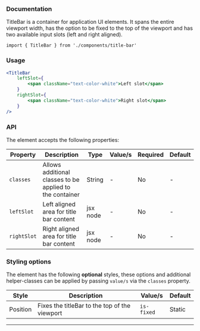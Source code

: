 ### Documentation

TitleBar is a container for application UI elements. It spans the entire viewport width, has the option to be fixed to the top of the viewport and has two available input slots (left and right aligned).

`import { TitleBar } from './components/title-bar'`

### Usage

```jsx
<TitleBar
	leftSlot={
		<span className="text-color-white">Left slot</span>
	}
	rightSlot={
		<span className="text-color-white">Right slot</span>
	}
/>
```

### API

The element accepts the following properties:

Property | Description | Type | Value/s | Required | Default
-|-|-|-|-|-
`classes` | Allows additional classes to be applied to the container | String | - | No | -
`leftSlot` | Left aligned area for title bar content | jsx node | - | No | -
`rightSlot` | Right aligned area for title bar content | jsx node | - | No | -

### Styling options

The element has the following **optional** styles, these options and additional helper-classes can be applied by passing `value/s` via the `classes` property.

Style | Description | Value/s | Default
-|-|-|-
Position | Fixes the titleBar to the top of the viewport | `is-fixed` | Static

---